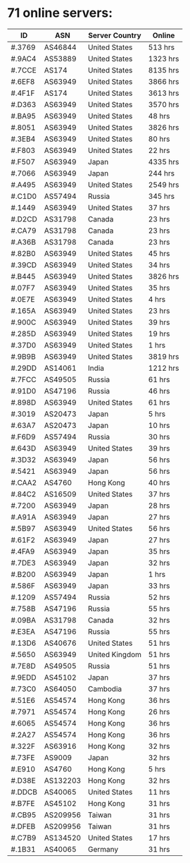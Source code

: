 # 71 online servers:

| ID | ASN | Server Country | Online |
| ------ | ------ | ------ | ------ |
| #.3769 | AS46844 | United States | 513 hrs |
| #.9AC4 | AS53889 | United States | 1323 hrs |
| #.7CCE | AS174 | United States | 8135 hrs |
| #.6EF8 | AS63949 | United States | 3866 hrs |
| #.4F1F | AS174 | United States | 3613 hrs |
| #.D363 | AS63949 | United States | 3570 hrs |
| #.BA95 | AS63949 | United States | 48 hrs |
| #.8051 | AS63949 | United States | 3826 hrs |
| #.3EB4 | AS63949 | United States | 80 hrs |
| #.F803 | AS63949 | United States | 22 hrs |
| #.F507 | AS63949 | Japan | 4335 hrs |
| #.7066 | AS63949 | Japan | 244 hrs |
| #.A495 | AS63949 | United States | 2549 hrs |
| #.C1D0 | AS57494 | Russia | 345 hrs |
| #.1449 | AS63949 | United States | 37 hrs |
| #.D2CD | AS31798 | Canada | 23 hrs |
| #.CA79 | AS31798 | Canada | 23 hrs |
| #.A36B | AS31798 | Canada | 23 hrs |
| #.82B0 | AS63949 | United States | 45 hrs |
| #.39CD | AS63949 | United States | 34 hrs |
| #.B445 | AS63949 | United States | 3826 hrs |
| #.07F7 | AS63949 | United States | 35 hrs |
| #.0E7E | AS63949 | United States | 4 hrs |
| #.165A | AS63949 | United States | 23 hrs |
| #.900C | AS63949 | United States | 39 hrs |
| #.285D | AS63949 | United States | 19 hrs |
| #.37D0 | AS63949 | United States | 1 hrs |
| #.9B9B | AS63949 | United States | 3819 hrs |
| #.29DD | AS14061 | India | 1212 hrs |
| #.7FCC | AS49505 | Russia | 61 hrs |
| #.91D0 | AS47196 | Russia | 46 hrs |
| #.898D | AS63949 | United States | 61 hrs |
| #.3019 | AS20473 | Japan | 5 hrs |
| #.63A7 | AS20473 | Japan | 10 hrs |
| #.F6D9 | AS57494 | Russia | 30 hrs |
| #.643D | AS63949 | United States | 39 hrs |
| #.3D32 | AS63949 | Japan | 56 hrs |
| #.5421 | AS63949 | Japan | 56 hrs |
| #.CAA2 | AS4760 | Hong Kong | 40 hrs |
| #.84C2 | AS16509 | United States | 37 hrs |
| #.7200 | AS63949 | Japan | 28 hrs |
| #.A91A | AS63949 | Japan | 27 hrs |
| #.5B97 | AS63949 | United States | 56 hrs |
| #.61F2 | AS63949 | Japan | 27 hrs |
| #.4FA9 | AS63949 | Japan | 35 hrs |
| #.7DE3 | AS63949 | Japan | 32 hrs |
| #.B200 | AS63949 | Japan | 1 hrs |
| #.586F | AS63949 | Japan | 33 hrs |
| #.1209 | AS57494 | Russia | 52 hrs |
| #.758B | AS47196 | Russia | 55 hrs |
| #.09BA | AS31798 | Canada | 32 hrs |
| #.E3EA | AS47196 | Russia | 55 hrs |
| #.13D6 | AS40676 | United States | 51 hrs |
| #.5650 | AS63949 | United Kingdom | 51 hrs |
| #.7E8D | AS49505 | Russia | 51 hrs |
| #.9EDD | AS45102 | Japan | 37 hrs |
| #.73C0 | AS64050 | Cambodia | 37 hrs |
| #.51E6 | AS54574 | Hong Kong | 36 hrs |
| #.7971 | AS54574 | Hong Kong | 26 hrs |
| #.6065 | AS54574 | Hong Kong | 36 hrs |
| #.2A27 | AS54574 | Hong Kong | 36 hrs |
| #.322F | AS63916 | Hong Kong | 32 hrs |
| #.73FE | AS9009 | Japan | 32 hrs |
| #.E910 | AS4760 | Hong Kong | 5 hrs |
| #.D38E | AS132203 | Hong Kong | 32 hrs |
| #.DDCB | AS40065 | United States | 11 hrs |
| #.B7FE | AS45102 | Hong Kong | 31 hrs |
| #.CB95 | AS209956 | Taiwan | 31 hrs |
| #.DFEB | AS209956 | Taiwan | 31 hrs |
| #.C7B9 | AS134520 | United States | 17 hrs |
| #.1B31 | AS40065 | Germany | 31 hrs |

